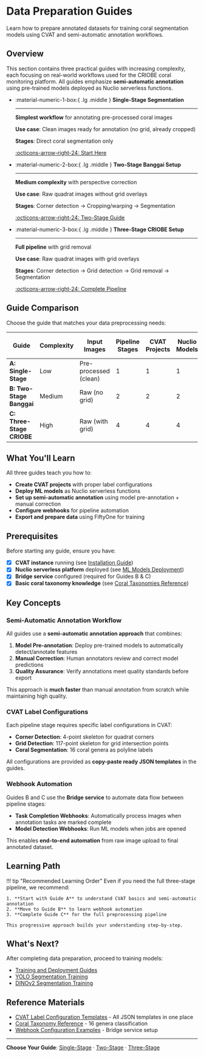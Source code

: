 # Data Preparation Guides

Learn how to prepare annotated datasets for training coral segmentation models using CVAT and semi-automatic annotation workflows.

## Overview

This section contains three practical guides with increasing complexity, each focusing on real-world workflows used for the CRIOBE coral monitoring platform. All guides emphasize **semi-automatic annotation** using pre-trained models deployed as Nuclio serverless functions.

<div class="grid cards" markdown>

-   :material-numeric-1-box:{ .lg .middle } **Single-Stage Segmentation**

    ---

    **Simplest workflow** for annotating pre-processed coral images

    **Use case**: Clean images ready for annotation (no grid, already cropped)

    **Stages**: Direct coral segmentation only

    [:octicons-arrow-right-24: Start Here](1-single-stage-segmentation.md)

-   :material-numeric-2-box:{ .lg .middle } **Two-Stage Banggai Setup**

    ---

    **Medium complexity** with perspective correction

    **Use case**: Raw quadrat images without grid overlays

    **Stages**: Corner detection → Cropping/warping → Segmentation

    [:octicons-arrow-right-24: Two-Stage Guide](2-two-stage-banggai.md)

-   :material-numeric-3-box:{ .lg .middle } **Three-Stage CRIOBE Setup**

    ---

    **Full pipeline** with grid removal

    **Use case**: Raw quadrat images with grid overlays

    **Stages**: Corner detection → Grid detection → Grid removal → Segmentation

    [:octicons-arrow-right-24: Complete Pipeline](3-three-stage-criobe.md)

</div>

## Guide Comparison

Choose the guide that matches your data preprocessing needs:

| Guide | Complexity | Input Images | Pipeline Stages | CVAT Projects | Nuclio Models | Time to Setup |
|-------|------------|--------------|-----------------|---------------|---------------|---------------|
| **A: Single-Stage** | Low | Pre-processed (clean) | 1 | 1 | 1 | ~30 min |
| **B: Two-Stage Banggai** | Medium | Raw (no grid) | 2 | 2 | 2 | ~1 hour |
| **C: Three-Stage CRIOBE** | High | Raw (with grid) | 4 | 4 | 4 | ~2 hours |

## What You'll Learn

All three guides teach you how to:

- **Create CVAT projects** with proper label configurations
- **Deploy ML models** as Nuclio serverless functions
- **Set up semi-automatic annotation** using model pre-annotation + manual correction
- **Configure webhooks** for pipeline automation
- **Export and prepare data** using FiftyOne for training

## Prerequisites

Before starting any guide, ensure you have:

- [x] **CVAT instance** running (see [Installation Guide](../../setup/installation/index.md))
- [x] **Nuclio serverless platform** deployed (see [ML Models Deployment](../../setup/installation/for-end-users/2-ml-models-deployment.md))
- [x] **Bridge service** configured (required for Guides B & C)
- [x] **Basic coral taxonomy knowledge** (see [Coral Taxonomies Reference](../reference/cvat-label-templates.md))

## Key Concepts

### Semi-Automatic Annotation Workflow

All guides use a **semi-automatic annotation approach** that combines:

1. **Model Pre-annotation**: Deploy pre-trained models to automatically detect/annotate features
2. **Manual Correction**: Human annotators review and correct model predictions
3. **Quality Assurance**: Verify annotations meet quality standards before export

This approach is **much faster** than manual annotation from scratch while maintaining high quality.

### CVAT Label Configurations

Each pipeline stage requires specific label configurations in CVAT:

- **Corner Detection**: 4-point skeleton for quadrat corners
- **Grid Detection**: 117-point skeleton for grid intersection points
- **Coral Segmentation**: 16 coral genera as polyline labels

All configurations are provided as **copy-paste ready JSON templates** in the guides.

### Webhook Automation

Guides B and C use the **Bridge service** to automate data flow between pipeline stages:

- **Task Completion Webhooks**: Automatically process images when annotation tasks are marked complete
- **Model Detection Webhooks**: Run ML models when jobs are opened

This enables **end-to-end automation** from raw image upload to final annotated dataset.

## Learning Path

!!! tip "Recommended Learning Order"
    Even if you need the full three-stage pipeline, we recommend:

    1. **Start with Guide A** to understand CVAT basics and semi-automatic annotation
    2. **Move to Guide B** to learn webhook automation
    3. **Complete Guide C** for the full preprocessing pipeline

    This progressive approach builds your understanding step-by-step.

## What's Next?

After completing data preparation, proceed to training models:

- [Training and Deployment Guides](../training-and-deployment/index.md)
- [YOLO Segmentation Training](../training-and-deployment/yolo-segmentation.md)
- [DINOv2 Segmentation Training](../training-and-deployment/mmseg-segmentation.md)

## Reference Materials

- [CVAT Label Configuration Templates](../reference/cvat-label-templates.md) - All JSON templates in one place
- [Coral Taxonomy Reference](../reference/cvat-label-templates.md#coral-taxonomies) - 16 genera classification
- [Webhook Configuration Examples](../reference/cvat-label-templates.md#webhook-configurations) - Bridge service setup

---

**Choose Your Guide**: [Single-Stage](1-single-stage-segmentation.md) · [Two-Stage](2-two-stage-banggai.md) · [Three-Stage](3-three-stage-criobe.md)
